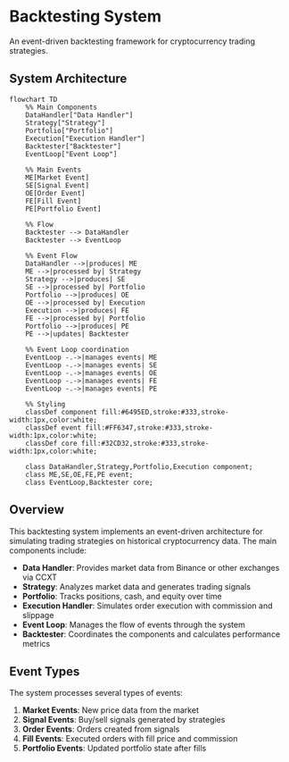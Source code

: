 # Backtesting System

An event-driven backtesting framework for cryptocurrency trading strategies.

## System Architecture

```mermaid
flowchart TD
    %% Main Components
    DataHandler["Data Handler"] 
    Strategy["Strategy"]
    Portfolio["Portfolio"]
    Execution["Execution Handler"]
    Backtester["Backtester"]
    EventLoop["Event Loop"]
    
    %% Main Events
    ME[Market Event]
    SE[Signal Event]
    OE[Order Event]
    FE[Fill Event]
    PE[Portfolio Event]

    %% Flow
    Backtester --> DataHandler
    Backtester --> EventLoop
    
    %% Event Flow
    DataHandler -->|produces| ME
    ME -->|processed by| Strategy
    Strategy -->|produces| SE
    SE -->|processed by| Portfolio
    Portfolio -->|produces| OE
    OE -->|processed by| Execution
    Execution -->|produces| FE
    FE -->|processed by| Portfolio
    Portfolio -->|produces| PE
    PE -->|updates| Backtester
    
    %% Event Loop coordination
    EventLoop -.->|manages events| ME
    EventLoop -.->|manages events| SE
    EventLoop -.->|manages events| OE
    EventLoop -.->|manages events| FE
    EventLoop -.->|manages events| PE
    
    %% Styling
    classDef component fill:#6495ED,stroke:#333,stroke-width:1px,color:white;
    classDef event fill:#FF6347,stroke:#333,stroke-width:1px,color:white;
    classDef core fill:#32CD32,stroke:#333,stroke-width:1px,color:white;
    
    class DataHandler,Strategy,Portfolio,Execution component;
    class ME,SE,OE,FE,PE event;
    class EventLoop,Backtester core;
```

## Overview

This backtesting system implements an event-driven architecture for simulating trading strategies on historical cryptocurrency data. The main components include:

- **Data Handler**: Provides market data from Binance or other exchanges via CCXT
- **Strategy**: Analyzes market data and generates trading signals
- **Portfolio**: Tracks positions, cash, and equity over time
- **Execution Handler**: Simulates order execution with commission and slippage
- **Event Loop**: Manages the flow of events through the system
- **Backtester**: Coordinates the components and calculates performance metrics

## Event Types

The system processes several types of events:

1. **Market Events**: New price data from the market
2. **Signal Events**: Buy/sell signals generated by strategies
3. **Order Events**: Orders created from signals
4. **Fill Events**: Executed orders with fill price and commission
5. **Portfolio Events**: Updated portfolio state after fills
